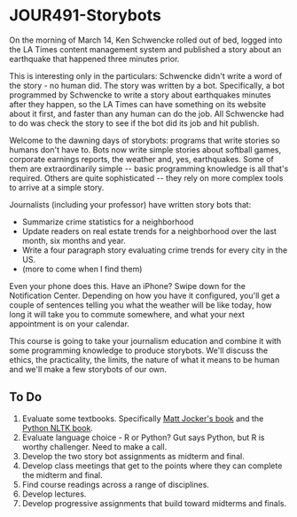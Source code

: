 JOUR491-Storybots
=================

On the morning of March 14, Ken Schwencke rolled out of bed, logged into the LA Times content management system and published a story about an earthquake that happened three minutes prior. 

This is interesting only in the particulars: Schwencke didn't write a word of the story - no human did. The story was written by a bot. Specifically, a bot programmed by Schwencke to write a story about earthquakes minutes after they happen, so the LA Times can have something on its website about it first, and faster than any human can do the job. All Schwencke had to do was check the story to see if the bot did its job and hit publish.

Welcome to the dawning days of storybots: programs that write stories so humans don't have to. Bots now write simple stories about softball games, corporate earnings reports, the weather and, yes, earthquakes. Some of them are extraordinarily simple -- basic programming knowledge is all that's required. Others are quite sophisticated -- they rely on more complex tools to arrive at a simple story.

Journalists (including your professor) have written story bots that:

* Summarize crime statistics for a neighborhood
* Update readers on real estate trends for a neighborhood over the last month, six months and year.
* Write a four paragraph story evaluating crime trends for every city in the US. 
* (more to come when I find them) 

Even your phone does this. Have an iPhone? Swipe down for the Notification Center. Depending on how you have it configured, you'll get a couple of sentences telling you what the weather will be like today, how long it will take you to commute somewhere, and what your next appointment is on your calendar. 

This course is going to take your journalism education and combine it with some programming knowledge to produce storybots. We'll discuss the ethics, the practicality, the limits, the nature of what it means to be human and we'll make a few storybots of our own.

To Do
-----
1. Evaluate some textbooks. Specifically [Matt Jocker's book](http://www.amazon.com/Analysis-Students-Literature-Quantitative-Humanities/dp/3319031635) and the [Python NLTK book](http://www.nltk.org/book/).
2. Evaluate language choice - R or Python? Gut says Python, but R is worthy challenger. Need to make a call.
3. Develop the two story bot assignments as midterm and final. 
4. Develop class meetings that get to the points where they can complete the midterm and final.
5. Find course readings across a range of disciplines.
6. Develop lectures.
7. Develop progressive assignments that build toward midterms and finals.
